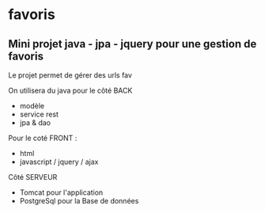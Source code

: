 # favoris

## Mini projet java - jpa - jquery pour une gestion de favoris

Le projet permet de gérer des urls fav

On utilisera du java pour le côté BACK
- modèle
- service rest
- jpa & dao

Pour le coté FRONT : 
- html
- javascript / jquery / ajax

Côté SERVEUR
- Tomcat pour l'application
- PostgreSql pour la Base de données
